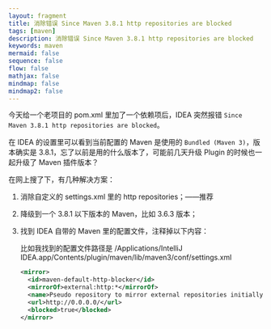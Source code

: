 ```yaml
---
layout: fragment
title: 消除错误 Since Maven 3.8.1 http repositories are blocked
tags: [maven]
description: 消除错误 Since Maven 3.8.1 http repositories are blocked
keywords: maven
mermaid: false
sequence: false
flow: false
mathjax: false
mindmap: false
mindmap2: false
---
```


今天给一个老项目的 pom.xml 里加了一个依赖项后，IDEA 突然报错 `Since Maven 3.8.1 http repositories are blocked`。

在 IDEA 的设置里可以看到当前配置的 Maven 是使用的 `Bundled (Maven 3)`，版本确实是 3.8.1，忘了以前是用的什么版本了，可能前几天升级 Plugin 的时候也一起升级了 Maven 插件版本？

在网上搜了下，有几种解决方案：

1. 消除自定义的 settings.xml 里的 http repositories；——推荐
1. 降级到一个 3.8.1 以下版本的 Maven，比如 3.6.3 版本；
3. 找到 IDEA 自带的 Maven 里的配置文件，注释掉以下内容：

    比如我找到的配置文件路径是 /Applications/IntelliJ IDEA.app/Contents/plugin/maven/lib/maven3/conf/settings.xml

    ```xml
    <mirror>
      <id>maven-default-http-blocker</id>
      <mirrorOf>external:http:*</mirrorOf>
      <name>Pseudo repository to mirror external repositories initially using HTTP.</name>
      <url>http://0.0.0.0/</url>
      <blocked>true</blocked>
    </mirror>
    ```
